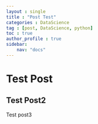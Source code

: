 ```yaml
---
layout : single
title : "Post Test"
categories : DataScience
tag : [post, DataScience, python]
toc : true
author_profile : true
sidebar:
    nav: "docs"
---
```


# Test Post
## Test Post2
Test post3
